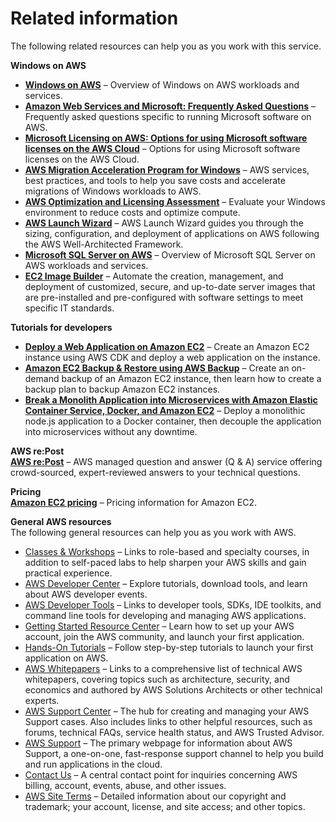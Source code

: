 # Related information<a name="ec2-related-information"></a>

The following related resources can help you as you work with this service\.

**Windows on AWS**
+ **[Windows on AWS](http://aws.amazon.com/windows)** – Overview of Windows on AWS workloads and services\.
+ **[Amazon Web Services and Microsoft: Frequently Asked Questions](http://aws.amazon.com/windows/faq)** – Frequently asked questions specific to running Microsoft software on AWS\.
+ **[Microsoft Licensing on AWS: Options for using Microsoft software licenses on the AWS Cloud](http://aws.amazon.com/windows/resources/licensing)** – Options for using Microsoft software licenses on the AWS Cloud\. 
+ **[AWS Migration Acceleration Program for Windows](http://aws.amazon.com/windows/map-for-windows)** – AWS services, best practices, and tools to help you save costs and accelerate migrations of Windows workloads to AWS\.
+ **[AWS Optimization and Licensing Assessment](http://aws.amazon.com/windows/optimization-and-licensing-assessment/)** – Evaluate your Windows environment to reduce costs and optimize compute\.
+ **[AWS Launch Wizard](https://docs.aws.amazon.com/launchwizard)** – AWS Launch Wizard guides you through the sizing, configuration, and deployment of applications on AWS following the AWS Well\-Architected Framework\.
+ **[Microsoft SQL Server on AWS](http://aws.amazon.com/sql)** – Overview of Microsoft SQL Server on AWS workloads and services\. 
+ **[EC2 Image Builder](https://docs.aws.amazon.com/imagebuilder/latest/userguide/what-is-image-builder.html)** – Automate the creation, management, and deployment of customized, secure, and up\-to\-date server images that are pre\-installed and pre\-configured with software settings to meet specific IT standards\.

**Tutorials for developers**
+ **[Deploy a Web Application on Amazon EC2](http://aws.amazon.com/getting-started/guides/deploy-webapp-ec2/?ref=docs_id=ec2l1)** – Create an Amazon EC2 instance using AWS CDK and deploy a web application on the instance\.
+ **[Amazon EC2 Backup & Restore using AWS Backup](http://aws.amazon.com/getting-started/hands-on/amazon-ec2-backup-and-restore-using-aws-backup/?ref=docs_id=ec2l1)** – Create an on\-demand backup of an Amazon EC2 instance, then learn how to create a backup plan to backup Amazon EC2 instances\.
+ **[Break a Monolith Application into Microservices with Amazon Elastic Container Service, Docker, and Amazon EC2](http://aws.amazon.com/getting-started/hands-on/break-monolith-app-microservices-ecs-docker-ec2/?ref=docs_id=ec2l1)** – Deploy a monolithic node\.js application to a Docker container, then decouple the application into microservices without any downtime\.

**AWS re:Post**  
**[AWS re:Post](https://repost.aws/)** – AWS managed question and answer \(Q & A\) service offering crowd\-sourced, expert\-reviewed answers to your technical questions\.

**Pricing**  
**[Amazon EC2 pricing](http://aws.amazon.com/ec2/pricing)** – Pricing information for Amazon EC2\. 

**General AWS resources**  
The following general resources can help you as you work with AWS\.
+  [Classes & Workshops](https://aws.amazon.com/training/course-descriptions/) – Links to role\-based and specialty courses, in addition to self\-paced labs to help sharpen your AWS skills and gain practical experience\.
+  [AWS Developer Center](https://aws.amazon.com/developer/?ref=docs_id=res1) – Explore tutorials, download tools, and learn about AWS developer events\.
+  [AWS Developer Tools](https://aws.amazon.com/developer/tools/?ref=docs_id=res1) – Links to developer tools, SDKs, IDE toolkits, and command line tools for developing and managing AWS applications\.
+  [Getting Started Resource Center](https://aws.amazon.com/getting-started/?ref=docs_id=res1) – Learn how to set up your AWS account, join the AWS community, and launch your first application\.
+  [Hands\-On Tutorials](https://aws.amazon.com/getting-started/hands-on/?ref=docs_id=res1) – Follow step\-by\-step tutorials to launch your first application on AWS\.
+  [AWS Whitepapers](https://aws.amazon.com/whitepapers/) – Links to a comprehensive list of technical AWS whitepapers, covering topics such as architecture, security, and economics and authored by AWS Solutions Architects or other technical experts\.
+  [AWS Support Center](https://console.aws.amazon.com/support/home#/) – The hub for creating and managing your AWS Support cases\. Also includes links to other helpful resources, such as forums, technical FAQs, service health status, and AWS Trusted Advisor\.
+  [AWS Support](https://aws.amazon.com/premiumsupport/) – The primary webpage for information about AWS Support, a one\-on\-one, fast\-response support channel to help you build and run applications in the cloud\.
+  [Contact Us](https://aws.amazon.com/contact-us/) – A central contact point for inquiries concerning AWS billing, account, events, abuse, and other issues\. 
+  [AWS Site Terms](https://aws.amazon.com/terms/) – Detailed information about our copyright and trademark; your account, license, and site access; and other topics\.